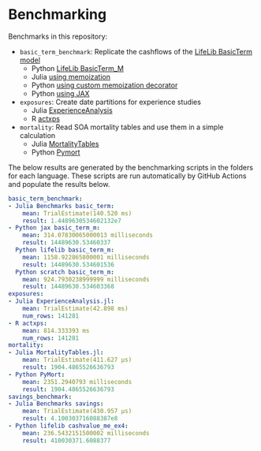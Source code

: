 # Benchmarking

Benchmarks in this repository:

* `basic_term_benchmark`: Replicate the cashflows of the [LifeLib BasicTerm model](https://github.com/lifelib-dev/lifelib/tree/main/lifelib/libraries/basiclife/BasicTerm_M)
    * Python [LifeLib BasicTerm_M](https://github.com/lifelib-dev/lifelib/tree/main/lifelib/libraries/basiclife/BasicTerm_M)
    * Julia [using memoization](https://github.com/actuarialopensource/benchmarks/blob/main/Julia/src/Benchmarks.jl)
    * Python [using custom memoization decorator](https://github.com/actuarialopensource/benchmarks/blob/main/Python/basicterm_scratch.py)
    * Python [using JAX](https://github.com/actuarialopensource/benchmarks/blob/main/Python/basicterm_jax.py)
* `exposures`: Create date partitions for experience studies
    * Julia [ExperienceAnalysis](https://github.com/JuliaActuary/ExperienceAnalysis.jl)
    * R [actxps](https://github.com/mattheaphy/actxps)
* `mortality`: Read SOA mortality tables and use them in a simple calculation
    * Julia [MortalityTables](https://github.com/JuliaActuary/MortalityTables.jl)
    * Python [Pymort](https://github.com/actuarialopensource/pymort)

The below results are generated by the benchmarking scripts in the folders for each language. These scripts are run automatically by GitHub Actions and populate the results below. 
```yaml 
basic_term_benchmark:
- Julia Benchmarks basic_term:
    mean: TrialEstimate(140.520 ms)
    result: 1.4489630534602132e7
- Python jax basic_term_m:
    mean: 314.07830065000013 milliseconds
    result: 14489630.53460337
  Python lifelib basic_term_m:
    mean: 1158.922865800001 milliseconds
    result: 14489630.534601536
  Python scratch basic_term_m:
    mean: 924.7930238999999 milliseconds
    result: 14489630.534603368
exposures:
- Julia ExperienceAnalysis.jl:
    mean: TrialEstimate(42.898 ms)
    num_rows: 141281
- R actxps:
    mean: 814.333393 ms
    num_rows: 141281
mortality:
- Julia MortalityTables.jl:
    mean: TrialEstimate(411.627 μs)
    result: 1904.4865526636793
- Python PyMort:
    mean: 2351.2940793 milliseconds
    result: 1904.4865526636793
savings_benchmark:
- Julia Benchmarks savings:
    mean: TrialEstimate(430.957 μs)
    result: 4.100303716088387e8
- Python lifelib cashvalue_me_ex4:
    mean: 236.5432151500002 milliseconds
    result: 410030371.6088377
```